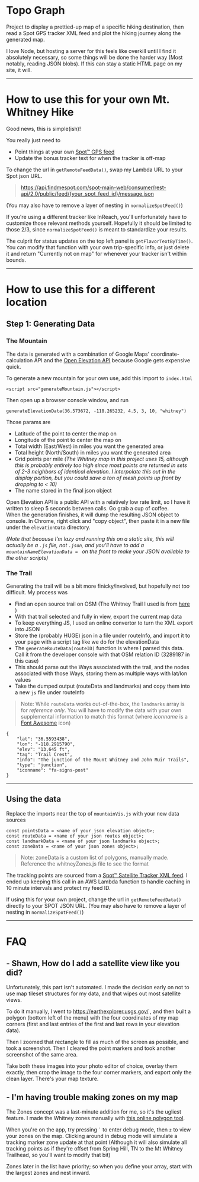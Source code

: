# Topo Graph

Project to display a prettied-up map of a specific hiking destination, then read a Spot GPS tracker XML feed and plot the hiking journey along the generated map.

I love Node, but hosting a server for this feels like overkill until I find it absolutely necessary, so some things will be done the harder way (Most notably, reading JSON blobs).  If this can stay a static HTML page on my site, it will.

---

# How to use this for your own Mt. Whitney Hike

Good news, this is simple(ish)!

You really just need to
- Point things at your own [Spot™ GPS feed](https://www.findmespot.com/en-us/support/spot-x/get-help/general/spot-api-support)
- Update the bonus tracker text for when the tracker is off-map

To change the url in `getRemoteFeedData()`, swap my Lambda URL to your Spot json URL. 
>https://api.findmespot.com/spot-main-web/consumer/rest-api/2.0/public/feed/{your_spot_feed_id}/message.json

(You may also have to remove a layer of nesting in `normalizeSpotFeed()`)

If you're using a different tracker like InReach, you'll unfortunately have to customize those relevant methods yourself.  Hopefully it should be limited to those 2/3, since `normalizeSpotFeed()` is meant to standardize your results.

The culprit for status updates on the top left panel is `getFlavorTextByTime()`.  You can modify that function with your own trip-specific info, or just delete it and return "Currently not on map" for whenever your tracker isn't within bounds.

---

# How to use this for a different location

## Step 1: Generating Data

### The Mountain

The data is generated with a combination of Google Maps' coordinate-calculation API and the [Open Elevation API](https://open-elevation.com/) because Google gets expensive quick.

To generate a new mountain for your own use, add this import to `index.html`

    <script src="generateMountain.js"></script> 

Then open up a browser console window, and run

    generateElevationData(36.573672, -118.265232, 4.5, 3, 10, "whitney")  

Those params are
- Latitude of the point to center the map on
- Longitude of the point to center the map on
- Total width (East/West) in miles you want the generated area
- Total height (North/South) in miles you want the generated area
- Grid points per mile *(The Whitney map in this project uses 15, although this is probably entirely too high since most points are returned in sets of 2-3 neighbors of identical elevation.  I interpolate this out in the display portion, but you could save a ton of mesh points up front by dropping to < 10)*
- The name stored in the final json object

Open Elevation API is a public API with a relatively low rate limit, so I have it written to sleep 5 seconds between calls.  Go grab a cup of coffee.  
When the generation finishes, it will dump the resulting JSON object to console.  In Chrome, right click and "copy object", then paste it in a new file under the `elevationData` directory.  

*(Note that because I'm lazy and running this on a static site, this will actually be a `.js` file, not `.json`, and you'll have to add a `mountainNameElevationData = ` on the front to make your JSON available to the other scripts)*


### The Trail

Generating the trail will be a bit more finicky/involved, but hopefully not _too_ difficult.
My process was
- Find an open source trail on OSM (The Whitney Trail I used is from [here](https://www.openstreetmap.org/relation/3289187) )
- With that trail selected and fully in view, export the current map data
- To keep everything JS, I used an online convertor to turn the XML export into JSON
- Store the (probably HUGE) json in a file under routeInfo, and import it to your page with a script tag like we do for the elevationData
- The `generateRouteData(routeID)` function is where I parsed this data. Call it from the developer console with that OSM relation ID (3289187 in this case)
- This should parse out the Ways associated with the trail, and the nodes associated with those Ways, storing them as multiple ways with lat/lon values
- Take the dumped output (routeData and landmarks) and copy them into a new `js` file under routeInfo

> Note: While `routeData` works out-of-the-box, the `landmarks` array is for *reference only*. You will have to modify the data with your own supplemental information to match this format (where *iconname* is a [Font Awesome](https://fontawesome.com/) icon)
```
{
    "lat": "36.5593438",
    "lon": "-118.2915790",
    "elev": "13,645 ft",
    "tag": "Trail Crest",
    "info": "The junction of the Mount Whitney and John Muir Trails",
    "type": "junction",
    "iconname": "fa-signs-post"
}
```

---

## Using the data

Replace the imports near the top of `mountainVis.js` with your new data sources

    const pointsData = <name of your json elevation object>;
    const routeData = <name of your json routes object>;
    const landmarkData = <name of your json landmarks object>;
    const zoneData = <name of your json zones object>;

> Note: zoneData is a custom list of polygons, manually made.  Reference the whitneyZones.js file to see the format

The tracking points are sourced from a [Spot™ Satellite Tracker XML feed](https://www.findmespot.com/en-us/support/spot-x/get-help/general/spot-api-support).  I ended up keeping this call in an AWS Lambda function to handle caching in 10 minute intervals and protect my feed ID.

If using this for your own project, change the url in `getRemoteFeedData()` directly to your SPOT JSON URL. (You may also have to remove a layer of nesting in `normalizeSpotFeed()`)

---

# FAQ

## - Shawn, How do I add a satellite view like you did?

Unfortunately, this part isn't automated.  I made the decision early on not to use map tileset structures for my data, and that wipes out most satellite views.

To do it manually, I went to https://earthexplorer.usgs.gov/ , and then built a polygon (bottom left of the menu) with the four coordinates of my map corners (first and last entries of the first and last rows in your elevation data).

Then I zoomed that rectangle to fill as much of the screen as possible, and took a screenshot.  Then I cleared the point markers and took another screenshot of the same area.

Take both these images into your photo editor of choice, overlay them exactly, then crop the image to the four corner markers, and export only the clean layer.  There's your map texture.

## - I'm having trouble making zones on my map

The Zones concept was a last-minute addition for me, so it's the ugliest feature. I made the Whitney zones manually with [this online polygon tool](https://www.keene.edu/campus/maps/tool/).

 When you're on the app, try pressing `` ` `` to enter debug mode, then `z` to view your zones on the map.  Clicking around in debug mode will simulate a tracking marker zone update at that point (Although it will also simulate all tracking points as if they're offset from Spring Hill, TN to the Mt Whitney Trailhead, so you'll want to modify that bit)

 Zones later in the list have priority; so when you define your array, start with the largest zones and nest inward.